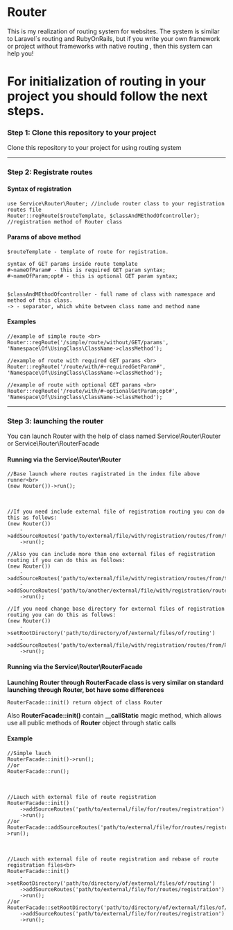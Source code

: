 # Router
This is my realization of routing system for websites. The system is similar to Laravel`s routing and RubyOnRails, but if you write your own framework or  project without frameworks with native routing , then this system can help you!

For initialization of routing in your project you should follow the next steps.
================================================================================

### Step 1: Clone this repository to your project
Clone this repository to your project for using routing system

<hr>

### Step 2: Registrate routes

#### Syntax of registration

    use Service\Router\Router; //include router class to your registration routes file 
    Router::regRoute($routeTemplate, $classAndMEthodOfcontroller); //registration method of Router class 

#### Params of above method

    $routeTemplate - template of route for registration.
  
    syntax of GET params inside route template
    #~nameOfParam# - this is required GET param syntax;
    #~nameOfParam;opt# - this is optional GET param syntax;


    $classAndMEthodOfcontroller - full name of class with namespace and method of this class.
    -> - separator, which white between class name and method name

#### Examples

    //example of simple route <br>
    Router::regRoute('/simple/route/without/GET/params', 'Namespace\Of\UsingClass\ClassName->classMethod');

    //example of route with required GET params <br>
    Router::regRoute('/route/with/#~requiredGetParam#', 'Namespace\Of\UsingClass\ClassName->classMethod');

    //example of route with optional GET params <br>
    Router::regRoute('/route/with/#~optionalGetParam;opt#', 'Namespace\Of\UsingClass\ClassName->classMethod');

<hr>

### Step 3: launching the router
You can launch Router with the help of class named Service\Router\Router or Service\Router\RouterFacade

#### Running via the Service\Router\Router

    //Base launch where routes ragistrated in the index file above runner<br>
    (new Router())->run();
  
  <br>
  
    //If you need include external file of registration routing you can do this as follows:
    (new Router())
        ->addSourceRoutes('path/to/external/file/with/registration/routes/from/the/DOCUMENT_ROOT/directory')
        ->run();        
  
    //Also you can include more than one external files of registration routing if you can do this as follows:
    (new Router())
        ->addSourceRoutes('path/to/external/file/with/registration/routes/from/the/DOCUMENT_ROOT/directory')
        ->addSourceRoutes('path/to/another/external/file/with/registration/routes/from/the/DOCUMENT_ROOT/directory')
        ->run();

    //If you need change base directory for external files of registration routing you can do this as follows:
    (new Router())
        ->setRootDirectory('path/to/directory/of/external/files/of/routing')
        ->addSourceRoutes('path/to/external/file/with/registration/routes/from/RootDir')
        ->run();

#### Running via the Service\Router\RouterFacade

**Launching Router through RouterFacade class is very similar on standard launching through Router, bot have some differences**

    RouterFacade::init() return object of class Router
  
Also **RouterFacade::init()** contain **__callStatic** magic method, which allows use all public methods of **Router** object through static calls

#### Example

    //Simple lauch
    RouterFacade::init()->run();
    //or
    RouterFacade::run();
    
<br>
  
    //Lauch with external file of route registration
    RouterFacade::init()
        ->addSourceRoutes('path/to/external/file/for/routes/registration')
        ->run();
    //or
    RouterFacade::addSourceRoutes('path/to/external/file/for/routes/registration')->run();
    
<br>

    //Lauch with external file of route registration and rebase of route registration files<br>
    RouterFacade::init()
        ->setRootDirectory('path/to/directory/of/external/files/of/routing')
        ->addSourceRoutes('path/to/external/file/for/routes/registration')
        ->run();
    //or
    RouterFacade::setRootDirectory('path/to/directory/of/external/files/of/routing')
        ->addSourceRoutes('path/to/external/file/for/routes/registration')
        ->run();
        
<br>
